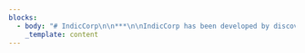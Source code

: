 ```yaml
---
blocks:
  - body: "# IndicCorp\n\n***\n\nIndicCorp has been developed by discovering and scraping thousands of web sources - primarily news, magazines and books, over a duration of several months.\n\nIndicCorp is one of the largest publicly-available corpora for Indian languages. It has also been used to train our released models which have obtained state-of-the-art performance on many tasks.\n\n### Corpus Format\n\nThe corpus is a single large text file containing one sentence per line. The\_[publicly released version](https://indicnlp.ai4bharat.org/corpora/#downloads)\_is randomly shuffled, untokenized and deduplicated.\n\n### Downloads\n\nLanguage# News Articles\\*SentencesTokensLinkas0.60M1.39M32.6M[link](https://storage.googleapis.com/ai4bharat-public-indic-nlp-corpora/indiccorp/as.tar.xz)bn3.83M39.9M836M[link](https://storage.googleapis.com/ai4bharat-public-indic-nlp-corpora/indiccorp/bn.tar.xz)en3.49M54.3M1.22B[link](https://storage.googleapis.com/ai4bharat-public-indic-nlp-corpora/indiccorp/en.tar.xz)gu2.63M41.1M719M[link](https://storage.googleapis.com/ai4bharat-public-indic-nlp-corpora/indiccorp/gu.tar.xz)hi4.95M63.1M1.86B[link](https://storage.googleapis.com/ai4bharat-public-indic-nlp-corpora/indiccorp/hi.tar.xz)kn3.76M53.3M713M[link](https://storage.googleapis.com/ai4bharat-public-indic-nlp-corpora/indiccorp/kn.tar.xz)ml4.75M50.2M721M[link](https://storage.googleapis.com/ai4bharat-public-indic-nlp-corpora/indiccorp/ml.tar.xz)mr2.31M34.0M551M[link](https://storage.googleapis.com/ai4bharat-public-indic-nlp-corpora/indiccorp/mr.tar.xz)or0.69M6.94M107M[link](https://storage.googleapis.com/ai4bharat-public-indic-nlp-corpora/indiccorp/or.tar.xz)pa2.64M29.2M773M[link](https://storage.googleapis.com/ai4bharat-public-indic-nlp-corpora/indiccorp/pa.tar.xz)ta4.41M31.5M582M[link](https://storage.googleapis.com/ai4bharat-public-indic-nlp-corpora/indiccorp/ta.tar.xz)te3.98M47.9M674M[link](https://storage.googleapis.com/ai4bharat-public-indic-nlp-corpora/indiccorp/te.tar.xz)\n\n\\* Excluding articles obtained from the OSCAR corpus\n\n### Processing Corpus\n\nFor processing the corpus into other forms (tokenized, transliterated etc.), you can use the\_[indicnlp library](https://github.com/anoopkunchukuttan/indic\\_nlp\\_library). As an example, the following code snippet can be used to tokenize the corpus:\n\n```\nfrom indicnlp.tokenize.indic_tokenize import trivial_tokenize\nfrom indicnlp.normalize.indic_normalize import IndicNormalizerFactory\n\nlang = 'kn'\ninput_path = 'kn'\noutput_path = 'kn.tok.txt'\n\nnormalizer_factory = IndicNormalizerFactory()\nnormalizer = normalizer_factory.get_normalizer(lang)\n\ndef process_sent(sent):\n    normalized = normalizer.normalize(sent)\n    processed = ' '.join(trivial_tokenize(normalized, lang))\n    return processed\n\nwith open(input_path, 'r', encoding='utf-8') as in_fp,\\\n\t open(output_path, 'w', encoding='utf-8') as out_fp:\n    for line in in_fp.readlines():\n        sent = line.rstrip('\\n')\n        toksent = process_sent(sent)\n        out_fp.write(toksent)\n        out_fp.write('\\n')\n\n\n\n```\n\n### Citing\n\nIf you are using IndicGLUE, please cite the following article:\n\n```\n@inproceedings{kakwani2020indicnlpsuite,\n    title={{IndicNLPSuite: Monolingual Corpora, Evaluation Benchmarks and Pre-trained Multilingual Language Models for Indian Languages}},\n    author={Divyanshu Kakwani and Anoop Kunchukuttan and Satish Golla and Gokul N.C. and Avik Bhattacharyya and Mitesh M. Khapra and Pratyush Kumar},\n    year={2020},\n    booktitle={Findings of EMNLP},\n}\n\n```\n\n***\n\n### License\n\n\n\n\nIndicCorp\_is licensed under a\_[Creative Commons Attribution-NonCommercial 4.0 International License](http://creativecommons.org/licenses/by-nc/4.0/).\n\n\n\n"
    _template: content
---
```


